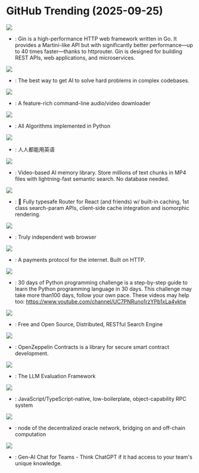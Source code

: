 # GitHub Trending (2025-09-25)

![](https://img.shields.io/badge/Go-New%20449-green?style=flat-square&logo=appveyor)
- [](https://github.comundefined): Gin is a high-performance HTTP web framework written in Go. It provides a Martini-like API but with significantly better performance—up to 40 times faster—thanks to httprouter. Gin is designed for building REST APIs, web applications, and microservices.

![](https://img.shields.io/badge/TypeScript-New%2082-green?style=flat-square&logo=appveyor)
- [](https://github.comundefined): The best way to get AI to solve hard problems in complex codebases.

![](https://img.shields.io/badge/Python-New%20189-green?style=flat-square&logo=appveyor)
- [](https://github.comundefined): A feature-rich command-line audio/video downloader

![](https://img.shields.io/badge/Python-New%20644-green?style=flat-square&logo=appveyor)
- [](https://github.comundefined): All Algorithms implemented in Python

![](https://img.shields.io/badge/TypeScript-New%20458-green?style=flat-square&logo=appveyor)
- [](https://github.comundefined): 人人都能用英语

![](https://img.shields.io/badge/Python-New%20177-green?style=flat-square&logo=appveyor)
- [](https://github.comundefined): Video-based AI memory library. Store millions of text chunks in MP4 files with lightning-fast semantic search. No database needed.

![](https://img.shields.io/badge/TypeScript-New%2028-green?style=flat-square&logo=appveyor)
- [](https://github.comundefined): 🤖 Fully typesafe Router for React (and friends) w/ built-in caching, 1st class search-param APIs, client-side cache integration and isomorphic rendering.

![](https://img.shields.io/badge/C%2B%2B-New%20231-green?style=flat-square&logo=appveyor)
- [](https://github.comundefined): Truly independent web browser

![](https://img.shields.io/badge/TypeScript-New%2095-green?style=flat-square&logo=appveyor)
- [](https://github.comundefined): A payments protocol for the internet. Built on HTTP.

![](https://img.shields.io/badge/Python-New%20221-green?style=flat-square&logo=appveyor)
- [](https://github.comundefined): 30 days of Python programming challenge is a step-by-step guide to learn the Python programming language in 30 days. This challenge may take more than100 days, follow your own pace. These videos may help too: https://www.youtube.com/channel/UC7PNRuno1rzYPb1xLa4yktw

![](https://img.shields.io/badge/Java-New%2064-green?style=flat-square&logo=appveyor)
- [](https://github.comundefined): Free and Open Source, Distributed, RESTful Search Engine

![](https://img.shields.io/badge/Solidity-New%2018-green?style=flat-square&logo=appveyor)
- [](https://github.comundefined): OpenZeppelin Contracts is a library for secure smart contract development.

![](https://img.shields.io/badge/Python-New%20103-green?style=flat-square&logo=appveyor)
- [](https://github.comundefined): The LLM Evaluation Framework

![](https://img.shields.io/badge/TypeScript-New%20326-green?style=flat-square&logo=appveyor)
- [](https://github.comundefined): JavaScript/TypeScript-native, low-boilerplate, object-capability RPC system

![](https://img.shields.io/badge/Go-New%2048-green?style=flat-square&logo=appveyor)
- [](https://github.comundefined): node of the decentralized oracle network, bridging on and off-chain computation

![](https://img.shields.io/badge/Python-New%2015-green?style=flat-square&logo=appveyor)
- [](https://github.comundefined): Gen-AI Chat for Teams - Think ChatGPT if it had access to your team's unique knowledge.

